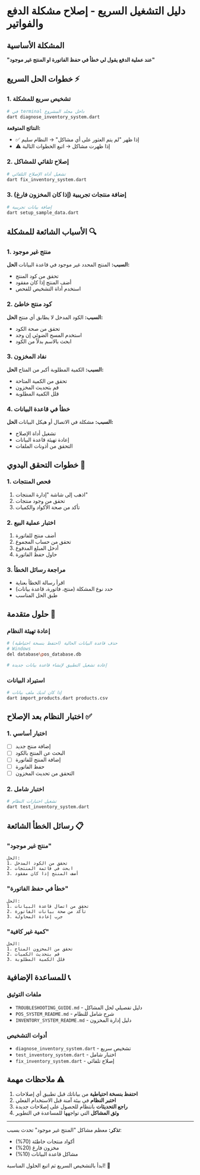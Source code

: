 # دليل التشغيل السريع - إصلاح مشكلة الدفع والفواتير

## المشكلة الأساسية
**"عند عملية الدفع يقول لي خطأ في حفظ الفاتورة او المنتج غير موجود"**

## خطوات الحل السريع ⚡

### 1. تشخيص سريع للمشكلة
```bash
# في terminal داخل مجلد المشروع
dart diagnose_inventory_system.dart
```

**النتائج المتوقعة:**
- ✅ إذا ظهر "لم يتم العثور على أي مشاكل" → النظام سليم
- ⚠️ إذا ظهرت مشاكل → اتبع الخطوات التالية

### 2. إصلاح تلقائي للمشاكل
```bash
# تشغيل أداة الإصلاح التلقائي
dart fix_inventory_system.dart
```

### 3. إضافة منتجات تجريبية (إذا كان المخزون فارغ)
```bash
# إضافة بيانات تجريبية
dart setup_sample_data.dart
```

## الأسباب الشائعة للمشكلة 🔍

### 1. منتج غير موجود
**السبب:** المنتج المحدد غير موجود في قاعدة البيانات
**الحل:**
- تحقق من كود المنتج
- أضف المنتج إذا كان مفقود
- استخدم أداة التشخيص للفحص

### 2. كود منتج خاطئ
**السبب:** الكود المدخل لا يطابق أي منتج
**الحل:**
- تحقق من صحة الكود
- استخدم المسح الضوئي إن وجد
- ابحث بالاسم بدلاً من الكود

### 3. نفاد المخزون
**السبب:** الكمية المطلوبة أكبر من المتاح
**الحل:**
- تحقق من الكمية المتاحة
- قم بتحديث المخزون
- قلل الكمية المطلوبة

### 4. خطأ في قاعدة البيانات
**السبب:** مشكلة في الاتصال أو هيكل البيانات
**الحل:**
- تشغيل أداة الإصلاح
- إعادة تهيئة قاعدة البيانات
- التحقق من أذونات الملفات

## خطوات التحقق اليدوي 🔧

### 1. فحص المنتجات
1. اذهب إلى شاشة "إدارة المنتجات"
2. تحقق من وجود منتجات
3. تأكد من صحة الأكواد والكميات

### 2. اختبار عملية البيع
1. أضف منتج للفاتورة
2. تحقق من حساب المجموع
3. أدخل المبلغ المدفوع
4. حاول حفظ الفاتورة

### 3. مراجعة رسائل الخطأ
- اقرأ رسالة الخطأ بعناية
- حدد نوع المشكلة (منتج، فاتورة، قاعدة بيانات)
- طبق الحل المناسب

## حلول متقدمة 💼

### إعادة تهيئة النظام
```bash
# حذف قاعدة البيانات الحالية (احتفظ بنسخة احتياطية)
# Windows
del database\pos_database.db

# إعادة تشغيل التطبيق لإنشاء قاعدة بيانات جديدة
```

### استيراد البيانات
```bash
# إذا كان لديك ملف بيانات
dart import_products.dart products.csv
```

## اختبار النظام بعد الإصلاح ✅

### 1. اختبار أساسي
- [ ] إضافة منتج جديد
- [ ] البحث عن المنتج بالكود
- [ ] إضافة المنتج للفاتورة
- [ ] حفظ الفاتورة
- [ ] التحقق من تحديث المخزون

### 2. اختبار شامل
```bash
# تشغيل اختبارات النظام
dart test_inventory_system.dart
```

## رسائل الخطأ الشائعة 📋

### "منتج غير موجود"
```
الحل:
1. تحقق من الكود المدخل
2. ابحث في قائمة المنتجات
3. أضف المنتج إذا كان مفقود
```

### "خطأ في حفظ الفاتورة"
```
الحل:
1. تحقق من اتصال قاعدة البيانات
2. تأكد من صحة بيانات الفاتورة
3. جرب إعادة المحاولة
```

### "كمية غير كافية"
```
الحل:
1. تحقق من المخزون المتاح
2. قم بتحديث الكميات
3. قلل الكمية المطلوبة
```

## للمساعدة الإضافية 📞

### ملفات التوثيق
- `TROUBLESHOOTING_GUIDE.md` - دليل تفصيلي لحل المشاكل
- `POS_SYSTEM_README.md` - شرح شامل للنظام
- `INVENTORY_SYSTEM_README.md` - دليل إدارة المخزون

### أدوات التشخيص
- `diagnose_inventory_system.dart` - تشخيص سريع
- `test_inventory_system.dart` - اختبار شامل
- `fix_inventory_system.dart` - إصلاح تلقائي

## ملاحظات مهمة ⚠️

1. **احتفظ بنسخة احتياطية** من بياناتك قبل تطبيق أي إصلاحات
2. **اختبر النظام** في بيئة آمنة قبل الاستخدام الفعلي
3. **راجع التحديثات** بانتظام للحصول على إصلاحات جديدة
4. **وثق المشاكل** التي تواجهها للمساعدة في التطوير

---

**تذكر:** معظم مشاكل "المنتج غير موجود" تحدث بسبب:
- أكواد منتجات خاطئة (70%)
- مخزون فارغ (20%)  
- مشاكل قاعدة البيانات (10%)

ابدأ بالتشخيص السريع ثم اتبع الحلول المناسبة! 🎯
